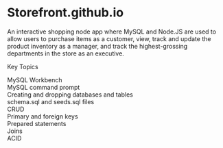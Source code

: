 # Storefront.github.io

An interactive shopping node app where MySQL and Node.JS are used to allow users to purchase items as a customer, view, track and update the product inventory as a manager, and track the highest-grossing departments in the store as an executive.

Key Topics

MySQL Workbench
<br>
MySQL command prompt
<br>
Creating and dropping databases and tables
<br>
schema.sql and seeds.sql files
<br>
CRUD
<br>
Primary and foreign keys
<br>
Prepared statements
<br>
Joins
<br>
ACID


